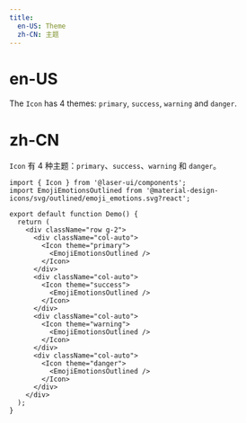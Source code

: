 ```yaml
---
title:
  en-US: Theme
  zh-CN: 主题
---
```


# en-US

The `Icon` has 4 themes: `primary`, `success`, `warning` and `danger`.

# zh-CN

`Icon` 有 4 种主题：`primary`、`success`、`warning` 和 `danger`。

```tsx
import { Icon } from '@laser-ui/components';
import EmojiEmotionsOutlined from '@material-design-icons/svg/outlined/emoji_emotions.svg?react';

export default function Demo() {
  return (
    <div className="row g-2">
      <div className="col-auto">
        <Icon theme="primary">
          <EmojiEmotionsOutlined />
        </Icon>
      </div>
      <div className="col-auto">
        <Icon theme="success">
          <EmojiEmotionsOutlined />
        </Icon>
      </div>
      <div className="col-auto">
        <Icon theme="warning">
          <EmojiEmotionsOutlined />
        </Icon>
      </div>
      <div className="col-auto">
        <Icon theme="danger">
          <EmojiEmotionsOutlined />
        </Icon>
      </div>
    </div>
  );
}
```
